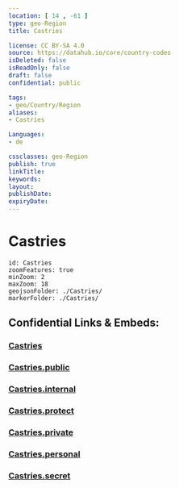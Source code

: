 ```yaml
---
location: [ 14 , -61 ] 
type: geo-Region
title: Castries

license: CC BY-SA 4.0
source: https://datahub.io/core/country-codes
isDeleted: false
isReadOnly: false
draft: false
confidential: public

tags:
- geo/Country/Region
aliases:
- Castries

Languages:
- de

cssclasses: geo-Region
publish: true
linkTitle: 
keywords: 
layout: 
publishDate: 
expiryDate: 
---
```


# Castries

```leaflet
id: Castries
zoomFeatures: true 
minZoom: 2 
maxZoom: 18
geojsonFolder: ./Castries/
markerFolder: ./Castries/
```


## Confidential Links & Embeds: 

### [Castries](/_Standards/Earth/Continent/America~Caribbean/Saint_Lucia/Districts~Saint_Lucia/Castries.md) 

### [Castries.public](/_public/Earth/Continent/America~Caribbean/Saint_Lucia/Districts~Saint_Lucia/Castries.public.md) 

### [Castries.internal](/_internal/Earth/Continent/America~Caribbean/Saint_Lucia/Districts~Saint_Lucia/Castries.internal.md) 

### [Castries.protect](/_protect/Earth/Continent/America~Caribbean/Saint_Lucia/Districts~Saint_Lucia/Castries.protect.md) 

### [Castries.private](/_private/Earth/Continent/America~Caribbean/Saint_Lucia/Districts~Saint_Lucia/Castries.private.md) 

### [Castries.personal](/_personal/Earth/Continent/America~Caribbean/Saint_Lucia/Districts~Saint_Lucia/Castries.personal.md) 

### [Castries.secret](/_secret/Earth/Continent/America~Caribbean/Saint_Lucia/Districts~Saint_Lucia/Castries.secret.md)

